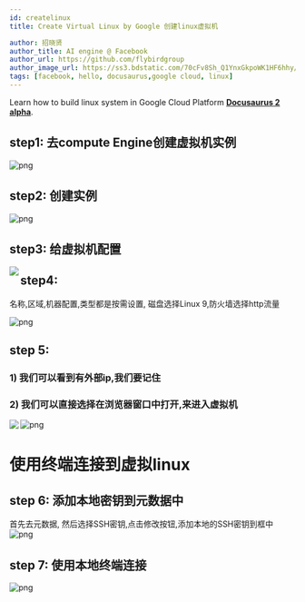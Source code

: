 ```yaml
---
id: createlinux
title: Create Virtual Linux by Google 创建linux虚拟机

author: 招晓贤
author_title: AI engine @ Facebook
author_url: https://github.com/flybirdgroup
author_image_url: https://ss3.bdstatic.com/70cFv8Sh_Q1YnxGkpoWK1HF6hhy/it/u=1615738601,1434436036&fm=26&gp=0.jpg
tags: [facebook, hello, docusaurus,google cloud, linux]
---
```


Learn how to build linux system in Google Cloud Platform [**Docusaurus 2 alpha**](https://v2.docusaurus.io/).

<!--truncate-->
## step1: 去compute Engine创建虚拟机实例

![png](../img/google/linuxs_object.png)

## step2: 创建实例

![png](../img/google/create_object.png)

## step3: 给虚拟机配置
<img src="../img/google/create_object_1.png" align="left"/>

## step4: 
名称,区域,机器配置,类型都是按需设置, 磁盘选择Linux 9,防火墙选择http流量

![png](../img/google/create_object_2.png)



## step 5: 

### 1) 我们可以看到有外部ip,我们要记住
   
### 2) 我们可以直接选择在浏览器窗口中打开,来进入虚拟机
   
<img src="../img/google/create_object_3.png" align="left"/>

![png](../img/google/virtual_linux.png)


# 使用终端连接到虚拟linux
## step 6: 添加本地密钥到元数据中

首先去元数据, 然后选择SSH密钥,点击修改按钮,添加本地的SSH密钥到框中
![png](../img/google/ssh.png)

## step 7: 使用本地终端连接
![png](../img/google/linxus1.png)



